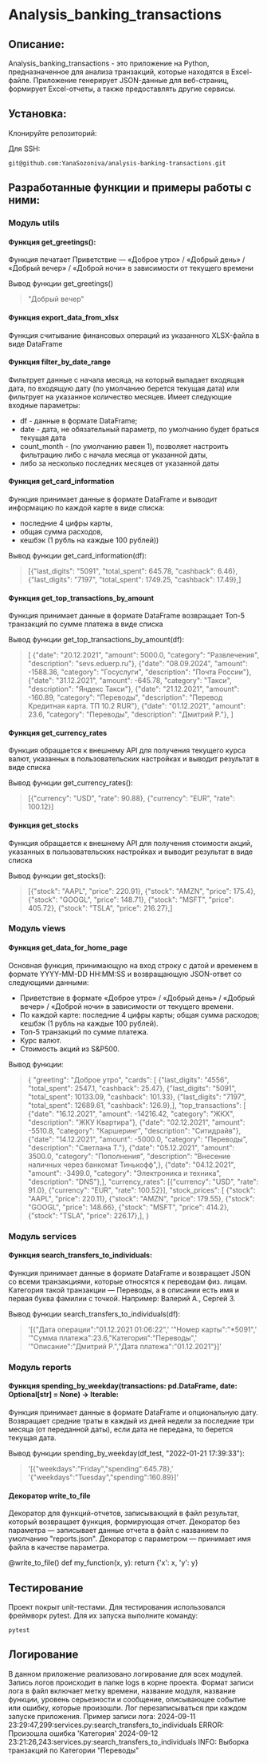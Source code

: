 # Analysis_banking_transactions

## Описание:

Analysis_banking_transactions - это приложение на Python, предназначенное для анализа транзакций, которые находятся 
в Excel-файле. Приложение генерирует JSON-данные для веб-страниц, формирует Excel-отчеты, а также предоставлять другие сервисы.

## Установка:

Клонируйте репозиторий:

Для SSH:
```
git@github.com:YanaSozoniva/analysis-banking-transactions.git

```

## Разработанные функции и примеры работы с ними:
### Модуль utils
#### Функция get_greetings():
Функция печатает Приветствие — «Доброе утро» / «Добрый день» / «Добрый вечер» / «Доброй ночи» 
в зависимости от текущего времени

Вывод функции get_greetings()
>"Добрый вечер"

#### Функция export_data_from_xlsx
Функция считывание финансовых операций из указанного XLSX-файла в виде DataFrame

#### Функция filter_by_date_range
Фильтрует данные с начала месяца, на который выпадает входящая дата, по входящую дату 
(по умолчанию берется текущая дата) или фильтрует на указанное количество месяцев.
Имеет следующие входные параметры: 
- df - данные в формате DataFrame;
- date - дата, не обязательный параметр, по умолчанию будет браться текущая дата
- count_month - (по умолчанию равен 1), позволяет настроить фильтрацию либо с начала месяца от указанной даты, 
- либо за несколько последних месяцев от указанной даты

#### Функция get_card_information
Функция принимает данные в формате DataFrame и выводит информацию по каждой карте в виде списка:
- последние 4 цифры карты,
- общая сумма расходов, 
- кешбэк (1 рубль на каждые 100 рублей))

Вывод функции get_card_information(df):
>[{"last_digits": "5091", "total_spent": 645.78, "cashback": 6.46},
  {"last_digits": "7197", "total_spent": 1749.25, "cashback": 17.49},]

#### Функция get_top_transactions_by_amount
Функция принимает данные в формате DataFrame возвращает Топ-5 транзакций по сумме платежа в виде списка

Вывод функции get_top_transactions_by_amount(df):
>[
        {"date": "20.12.2021", "amount": 5000.0, "category": "Развлечения", "description": "sevs.eduerp.ru"},
        {"date": "08.09.2024", "amount": -1588.36, "category": "Госуслуги", "description": "Почта России"},
        {"date": "31.12.2021", "amount": -645.78, "category": "Такси", "description": "Яндекс Такси"},
        {"date": "21.12.2021", "amount": -160.89, "category": "Переводы",
            "description": "Перевод Кредитная карта. ТП 10.2 RUR"},
        {"date": "01.12.2021", "amount": 23.6, "category": "Переводы", "description": "Дмитрий Р."},
    ]

#### Функция get_currency_rates
Функция обращается к внешнему API для получения текущего курса валют, указанных в пользовательских настройках и 
выводит результат в виде списка

Вывод функции get_currency_rates():
>[{"currency": "USD", "rate": 90.88}, {"currency": "EUR", "rate": 100.12}]

#### Функция get_stocks
Функция обращается к внешнему API для получения стоимости акций, указанных в пользовательских настройках и 
выводит результат в виде списка

Вывод функции get_stocks():
>[{"stock": "AAPL", "price": 220.91},
  {"stock": "AMZN", "price": 175.4},
  {"stock": "GOOGL", "price": 148.71},
  {"stock": "MSFT", "price": 405.72},
  {"stock": "TSLA", "price": 216.27},]


### Модуль views
#### Функция get_data_for_home_page
Основная функция, принимающую на вход строку с датой и временем в формате YYYY-MM-DD HH:MM:SS
и возвращающую JSON-ответ со следующими данными:
- Приветствие в формате «Доброе утро» / «Добрый день» / «Добрый вечер» / «Доброй ночи» в зависимости от текущего времени.
- По каждой карте: последние 4 цифры карты; общая сумма расходов; кешбэк (1 рубль на каждые 100 рублей).
- Топ-5 транзакций по сумме платежа.
- Курс валют.
- Стоимость акций из S&P500.

Вывод функции:
>{     "greeting": "Доброе утро",
        "cards": [
            {"last_digits": "4556", "total_spent": 2547.1, "cashback": 25.47},
            {"last_digits": "5091", "total_spent": 10133.09, "cashback": 101.33},
            {"last_digits": "7197", "total_spent": 12689.61, "cashback": 126.9},],
        "top_transactions": [
            {"date": "16.12.2021", "amount": -14216.42, "category": "ЖКХ", "description": "ЖКУ Квартира"},
            {"date": "02.12.2021", "amount": -5510.8, "category": "Каршеринг", "description": "Ситидрайв"},
            {"date": "14.12.2021", "amount": -5000.0, "category": "Переводы", "description": "Светлана Т."},
            {"date": "05.12.2021", "amount": 3500.0, "category": "Пополнения", 
             "description": "Внесение наличных через банкомат Тинькофф",},
            {"date": "04.12.2021", "amount": -3499.0, "category": "Электроника и техника", "description": "DNS"},],
        "currency_rates": [{"currency": "USD", "rate": 91.0}, {"currency": "EUR", "rate": 100.52}],
        "stock_prices": [
            {"stock": "AAPL", "price": 220.11},
            {"stock": "AMZN", "price": 179.55},
            {"stock": "GOOGL", "price": 148.66},
            {"stock": "MSFT", "price": 414.2},
            {"stock": "TSLA", "price": 226.17},],
    }


### Модуль services
#### Функция search_transfers_to_individuals:
Функция принимает данные в формате DataFrame и возвращает JSON со всеми транзакциями, которые относятся к переводам
физ. лицам. Категория такой транзакции — Переводы, а в описании есть имя и первая буква фамилии с точкой.
Например: Валерий А., Сергей З.

Вывод функции search_transfers_to_individuals(df):
>'[{"Дата операции":"01.12.2021 01:06:22",'
    '"Номер карты":"*5091",'
    '"Сумма платежа":23.6,"Категория":"Переводы",'
    '"Описание":"Дмитрий Р.","Дата платежа":"01.12.2021"}]'


### Модуль reports
#### Функция spending_by_weekday(transactions: pd.DataFrame, date: Optional[str] = None) -> Iterable:
Функция принимает данные в формате DataFrame и опциональную дату. Возвращает средние траты в каждый из дней недели
за последние три месяца (от переданной даты), если дата не передана, то берется текущая дата.

Вывод функции spending_by_weekday(df_test, "2022-01-21 17:39:33"): 
>'[{"weekdays":"Friday","spending":645.78},' '{"weekdays":"Tuesday","spending":160.89}]'

#### Декоратор write_to_file
Декоратор для функций-отчетов, записывающий в файл результат, который возвращает функция, формирующая отчет.
Декоратор без параметра — записывает данные отчета в файл с названием по умолчанию "reports.json".
Декоратор с параметром — принимает имя файла в качестве параметра.

@write_to_file()
def my_function(x, y):
    return {'x': x, 'y': y}


## Тестирование
Проект покрыт unit-тестами. Для тестирования использовался фреймворк pytest. 
Для их запуска выполните команду:
```
pytest
```

## Логирование
В данном приложение реализовано логирование для всех модулей. Запись логов происходит в папке logs в корне проекта. 
Формат записи лога в файл включает метку времени, название модуля, название функции, уровень серьезности и сообщение,
описывающее событие или ошибку, которые произошли. Лог перезаписываться при каждом запуске приложения.
Пример записи лога:
2024-09-11 23:29:47,299:services.py:search_transfers_to_individuals ERROR: Произошла ошибка 'Категория'
2024-09-12 23:21:26,243:services.py:search_transfers_to_individuals INFO: Выборка транзакций по Категории "Переводы"
